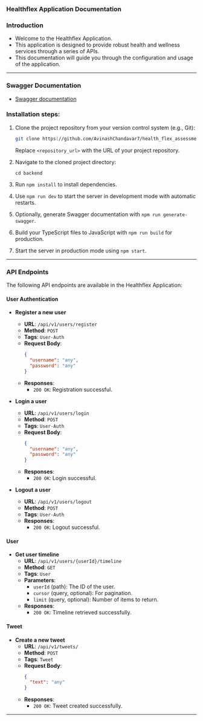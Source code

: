 ### Healthflex Application Documentation

### Introduction

- Welcome to the Healthflex Application.
- This application is designed to provide robust health and wellness services through a series of APIs.
- This documentation will guide you through the configuration and usage of the application.

---

### Swagger Documentation

- [Swagger documentation](https://health-flex-assessment.onrender.com/api-docs/)

### Installation steps:

1. Clone the project repository from your version control system (e.g., Git):

   ```bash
   git clone https://github.com/AvinashChandavar7/health_flex_assessment-.git
   ```

   Replace `<repository_url>` with the URL of your project repository.

2. Navigate to the cloned project directory:

   ```
   cd backend
   ```

3. Run `npm install` to install dependencies.

4. Use `npm run dev` to start the server in development mode with automatic restarts.

5. Optionally, generate Swagger documentation with `npm run generate-swagger`.

6. Build your TypeScript files to JavaScript with `npm run build` for production.

7. Start the server in production mode using `npm start`.

---

### API Endpoints

The following API endpoints are available in the Healthflex Application:

#### User Authentication

- **Register a new user**

  - **URL**: `/api/v1/users/register`
  - **Method**: `POST`
  - **Tags**: `User-Auth`
  - **Request Body**:
    ```json
    {
      "username": "any",
      "password": "any"
    }
    ```
  - **Responses**:
    - `200 OK`: Registration successful.

- **Login a user**

  - **URL**: `/api/v1/users/login`
  - **Method**: `POST`
  - **Tags**: `User-Auth`
  - **Request Body**:
    ```json
    {
      "username": "any",
      "password": "any"
    }
    ```
  - **Responses**:
    - `200 OK`: Login successful.

- **Logout a user**
  - **URL**: `/api/v1/users/logout`
  - **Method**: `POST`
  - **Tags**: `User-Auth`
  - **Responses**:
    - `200 OK`: Logout successful.

#### User

- **Get user timeline**
  - **URL**: `/api/v1/users/{userId}/timeline`
  - **Method**: `GET`
  - **Tags**: `User`
  - **Parameters**:
    - `userId` (path): The ID of the user.
    - `cursor` (query, optional): For pagination.
    - `limit` (query, optional): Number of items to return.
  - **Responses**:
    - `200 OK`: Timeline retrieved successfully.

#### Tweet

- **Create a new tweet**
  - **URL**: `/api/v1/tweets/`
  - **Method**: `POST`
  - **Tags**: `Tweet`
  - **Request Body**:
    ```json
    {
      "text": "any"
    }
    ```
  - **Responses**:
    - `200 OK`: Tweet created successfully.

---
